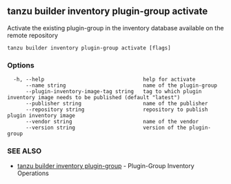 ## tanzu builder inventory plugin-group activate

Activate the existing plugin-group in the inventory database available on the remote repository

```
tanzu builder inventory plugin-group activate [flags]
```

### Options

```
  -h, --help                                help for activate
      --name string                         name of the plugin-group
      --plugin-inventory-image-tag string   tag to which plugin inventory image needs to be published (default "latest")
      --publisher string                    name of the publisher
      --repository string                   repository to publish plugin inventory image
      --vendor string                       name of the vendor
      --version string                      version of the plugin-group
```

### SEE ALSO

* [tanzu builder inventory plugin-group](tanzu_builder_inventory_plugin-group.md)	 - Plugin-Group Inventory Operations

